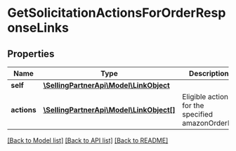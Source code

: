 # GetSolicitationActionsForOrderResponseLinks

## Properties
Name | Type | Description | Notes
------------ | ------------- | ------------- | -------------
**self** | [**\SellingPartnerApi\Model\LinkObject**](LinkObject.md) |  | 
**actions** | [**\SellingPartnerApi\Model\LinkObject[]**](LinkObject.md) | Eligible actions for the specified amazonOrderId. | 

[[Back to Model list]](../README.md#documentation-for-models) [[Back to API list]](../README.md#documentation-for-api-endpoints) [[Back to README]](../README.md)


